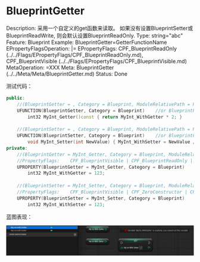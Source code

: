 # BlueprintGetter

Description: 采用一个自定义的get函数来读取。
如果没有设置BlueprintSetter或BlueprintReadWrite, 则会默认设置BlueprintReadOnly.
Type: string="abc"
Feature: Blueprint
Example: BlueprintGetter=GetterFunctionName
EPropertyFlagsOperation: |=
EPropertyFlags: CPF_BlueprintReadOnly (../../Flags/EPropertyFlags/CPF_BlueprintReadOnly.md), CPF_BlueprintVisible (../../Flags/EPropertyFlags/CPF_BlueprintVisible.md)
MetaOperation: =XXX
Meta: BlueprintGetter (../../Meta/Meta/BlueprintGetter.md)
Status: Done

测试代码：

```cpp
public:
	//(BlueprintGetter = , Category = Blueprint, ModuleRelativePath = Property/MyProperty_Test.h)
	UFUNCTION(BlueprintGetter, Category = Blueprint)	//or BlueprintPure
		int32 MyInt_Getter()const { return MyInt_WithGetter * 2; }

	//(BlueprintSetter = , Category = Blueprint, ModuleRelativePath = Property/MyProperty_Test.h)
	UFUNCTION(BlueprintSetter, Category = Blueprint)	//or BlueprintCallable
		void MyInt_Setter(int NewValue) { MyInt_WithSetter = NewValue / 4; }
private:
	//(BlueprintGetter = MyInt_Getter, Category = Blueprint, ModuleRelativePath = Property/MyProperty_Test.h)
	//PropertyFlags:	CPF_BlueprintVisible | CPF_BlueprintReadOnly | CPF_ZeroConstructor | CPF_IsPlainOldData | CPF_NoDestructor | CPF_HasGetValueTypeHash | CPF_NativeAccessSpecifierPrivate 
	UPROPERTY(BlueprintGetter = MyInt_Getter, Category = Blueprint)
		int32 MyInt_WithGetter = 123;

	//(BlueprintSetter = MyInt_Setter, Category = Blueprint, ModuleRelativePath = Property/MyProperty_Test.h)
	//PropertyFlags:	CPF_BlueprintVisible | CPF_ZeroConstructor | CPF_IsPlainOldData | CPF_NoDestructor | CPF_HasGetValueTypeHash | CPF_NativeAccessSpecifierPrivate 
	UPROPERTY(BlueprintSetter = MyInt_Setter, Category = Blueprint)
		int32 MyInt_WithSetter = 123;
```

蓝图表现：

![Untitled](BlueprintGetter/Untitled.png)
